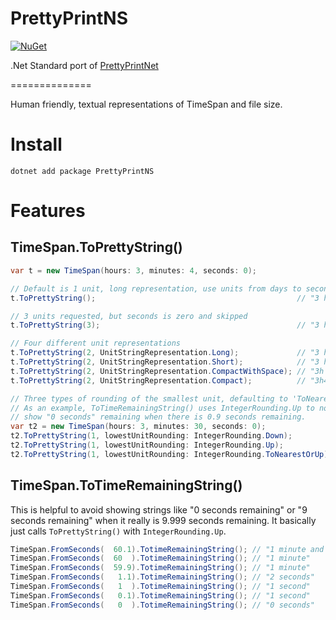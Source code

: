 # PrettyPrintNS
[![NuGet](https://img.shields.io/nuget/v/PrettyPrintNS.svg)](https://www.nuget.org/packages/PrettyPrintNS/)

.Net Standard port of [PrettyPrintNet](https://github.com/angularsen/PrettyPrintNet)

==============

Human friendly, textual representations of TimeSpan and file size.

Install
=======
`dotnet add package PrettyPrintNS`

Features
========
## TimeSpan.ToPrettyString()
```csharp
var t = new TimeSpan(hours: 3, minutes: 4, seconds: 0);

// Default is 1 unit, long representation, use units from days to seconds, round smallest unit down
t.ToPrettyString();                                             // "3 hours"

// 3 units requested, but seconds is zero and skipped
t.ToPrettyString(3);                                            // "3 hours and 4 minutes"

// Four different unit representations
t.ToPrettyString(2, UnitStringRepresentation.Long);             // "3 hours and 4 minutes"
t.ToPrettyString(2, UnitStringRepresentation.Short);            // "3 hrs 4 mins"
t.ToPrettyString(2, UnitStringRepresentation.CompactWithSpace); // "3h 4m"
t.ToPrettyString(2, UnitStringRepresentation.Compact);          // "3h4m"

// Three types of rounding of the smallest unit, defaulting to 'ToNearestOrUp'
// As an example, ToTimeRemainingString() uses IntegerRounding.Up to not
// show "0 seconds" remaining when there is 0.9 seconds remaining.
var t2 = new TimeSpan(hours: 3, minutes: 30, seconds: 0);
t2.ToPrettyString(1, lowestUnitRounding: IntegerRounding.Down);          // "3 hours"
t2.ToPrettyString(1, lowestUnitRounding: IntegerRounding.Up);            // "4 hours"
t2.ToPrettyString(1, lowestUnitRounding: IntegerRounding.ToNearestOrUp); // "4 hours"
```

## TimeSpan.ToTimeRemainingString()
This is helpful to avoid showing strings like "0 seconds remaining" or "9 seconds remaining" when it really is 9.999 seconds remaining. It basically just calls ```ToPrettyString()``` with ```IntegerRounding.Up```.
```csharp
TimeSpan.FromSeconds(  60.1).TotimeRemainingString(); // "1 minute and 1 second"
TimeSpan.FromSeconds(  60  ).TotimeRemainingString(); // "1 minute"
TimeSpan.FromSeconds(  59.9).TotimeRemainingString(); // "1 minute"
TimeSpan.FromSeconds(   1.1).TotimeRemainingString(); // "2 seconds"
TimeSpan.FromSeconds(   1  ).TotimeRemainingString(); // "1 second"
TimeSpan.FromSeconds(   0.1).TotimeRemainingString(); // "1 second"
TimeSpan.FromSeconds(   0  ).TotimeRemainingString(); // "0 seconds" 
```
